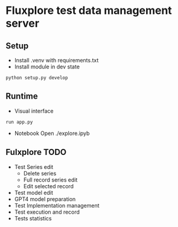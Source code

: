# Fluxplore test data management server
## Setup
- Install .venv with requirements.txt
- Install module in dev state
```
python setup.py develop
```
## Runtime
-  Visual interface
```
run app.py
```
- Notebook
Open ./explore.ipyb

## Fulxplore TODO

- Test Series edit
    + Delete series
    - Full record series edit
    + Edit selected record
- Test model edit
- GPT4 model preparation
- Test Implementation management
- Test execution and record
- Tests statistics